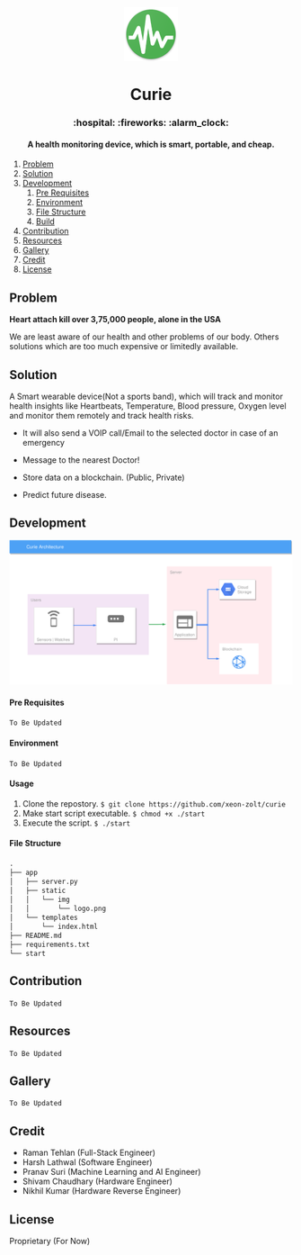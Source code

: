 <p align="center">
    <img src="./app/static/img/res/mipmap-xhdpi/ic_launcher.png" >
</p>

<h1 align="center">Curie</h1>
<h3 align="center">:hospital: :fireworks: :alarm_clock:</h3>
<h4 align="center">A health monitoring device, which is smart, portable, and cheap.</h4>

1. [Problem](#about)
2. [Solution](#usage)
3. [Development](#development)
    1. [Pre Requisites](#pre-requisites)
    2. [Environment](#environment)
    2. [File Structure](#file-structure)
    3. [Build](#build)
4. [Contribution](#contribution)
5. [Resources](#resources)
6. [Gallery](#gallery)
7. [Credit](#credit)
8. [License](#license)

## Problem

**Heart attach kill over 3,75,000 people, alone in the USA**

We are least aware of our health and other problems of our body. Others solutions which are too much expensive or limitedly available.

## Solution

A Smart wearable device(Not a sports band), which will track and monitor health insights like Heartbeats, Temperature, Blood pressure, Oxygen level and monitor them remotely and track health risks.

- It will also send a VOIP call/Email to the selected doctor in case of an emergency

- Message to the nearest Doctor!

- Store data on a blockchain. (Public, Private)

- Predict future disease.

## Development

<p align="center">
    <img src="./app/static/img/architecture.png" >
</p>

#### Pre Requisites

`To Be Updated`

#### Environment

`To Be Updated`

#### Usage

1. Clone the repostory. `$ git clone https://github.com/xeon-zolt/curie`
2. Make start script executable. `$ chmod +x ./start`
3. Execute the script. `$ ./start`

#### File Structure

```console
.
├── app
│   ├── server.py
│   ├── static
│   │   └── img
│   │       └── logo.png
│   └── templates
│       └── index.html
├── README.md
├── requirements.txt
└── start
```

## Contribution

`To Be Updated`

## Resources

`To Be Updated`

## Gallery

`To Be Updated`

## Credit

- Raman Tehlan (Full-Stack Engineer)
- Harsh Lathwal (Software Engineer)
- Pranav Suri (Machine Learning and AI Engineer)
- Shivam Chaudhary (Hardware Engineer)
- Nikhil Kumar (Hardware Reverse Engineer)

## License

Proprietary (For Now)
